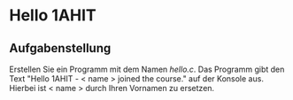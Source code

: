 # Hello 1AHIT

## Aufgabenstellung

Erstellen Sie ein Programm mit dem Namen *hello.c*. Das Programm gibt den Text "Hello 1AHIT - < name > joined the course." auf der Konsole aus. Hierbei ist < name > durch Ihren Vornamen zu ersetzen.
